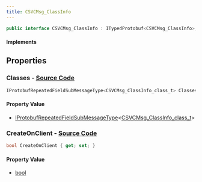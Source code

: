 ```yaml
---
title: CSVCMsg_ClassInfo
---
```


```csharp
public interface CSVCMsg_ClassInfo : ITypedProtobuf<CSVCMsg_ClassInfo>, INativeHandle, INetMessage<CSVCMsg_ClassInfo>, IDisposable
```

#### Implements

## Properties

### **Classes** - [Source Code](https://github.com/swiftly-solution/swiftlys2/blob/main/managed/src/SwiftlyS2.Generated/Protobufs/Interfaces/CSVCMsg_ClassInfo.cs#L21)

```csharp
IProtobufRepeatedFieldSubMessageType<CSVCMsg_ClassInfo_class_t> Classes { get; }
```

#### Property Value

- [IProtobufRepeatedFieldSubMessageType](/docs/api/shared/netmessages/iprotobufrepeatedfieldsubmessagetype-1)<[CSVCMsg_ClassInfo_class_t](/docs/api/shared/protobufdefinitions/csvcmsg_classinfo_class_t)>

### **CreateOnClient** - [Source Code](https://github.com/swiftly-solution/swiftlys2/blob/main/managed/src/SwiftlyS2.Generated/Protobufs/Interfaces/CSVCMsg_ClassInfo.cs#L18)

```csharp
bool CreateOnClient { get; set; }
```

#### Property Value

- [bool](https://learn.microsoft.com/dotnet/api/system.boolean)

